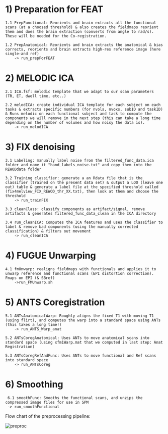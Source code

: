 
# 1) Preparation for FEAT
    1.1 PrepFunctional: Reorients and brain extracts all the functional scans (at a choosed threshold) & also creates the fieldmaps reorient them and does the brain extraction (converts from angle to rad/s). These will be needed for the Co-registration.
    
    1.2 PrepAnatomical: Reorients and brain extracts the anatomical & bias corrects, reorients and brain extracts high-res reference image (here single-and ref)
        -> run_prepForFEAT

# 2) MELODIC ICA
    2.1 ICA.fsf: melodic template that we adapt to our scan parameters (TR, ET, dwell time, etc..)
    
    2.2 melodICA: create individual ICA template for each subject on each tasks & extracts specific numbers (for nvols, nvoxs, subID and taskID) & Runs melodic on each functional subject and task to compute the components we will remove in the next step (this can take a long time depending on the number of volumes and how noisy the data is).
        -> run_melodICA

# 3) FIX denoising
    3.1 Labeling: manually label noise from the filtered_func_data.ica folder and name it "hand_labels_noise.txt" and copy them into the REWODdata folder
    
    3.2 Training classifier: generate a an Rdata file that is the classifier (trained on the present data set) & output a LOO (leave one out) table & generate a label file at the specified threshold called (fix4melview_FIX_REWOD_thr_XX.txt), then look at them and choose the threshold
        -> run_trainFIX
        
    3.3 cleanClass: classify components as artifact/signal, remove artifacts & generates filtered_func_data_clean in the ICA directory
    
    3.4 run_cleanICA: Computes the ICA features and uses the classifier to label & remove bad components (using the manually corrected classification) & filters out movement
        -> run_cleanICA

# 4) FUGUE Unwarping
    4.1 fmUnwarp: realigns fieldmaps with functionals and applies it to unwarp reference and functional scans (EPI distortion correction). Fmaps on EPI (& SBref)
        ->run_FMUnwarp.sh

# 5) ANTS Coregistration
    5.1 ANTsAnatomicalWarp: Roughly aligns the fixed T1 with moving T1 (using flirt), and computes the warp into a standard space using ANTs (this takes a long time!)
        -> run_ANTS_Warp_anat
        
    5.2 ANTsCoregAnatomical: Uses ANTs to move anatomical scans into standard space (using xfm1Warp.mat that we computed in last step: Anat Registration)
    
    5.3 ANTsCoregRefAndFunc: Uses ANTs to move functional and Ref scans into standard space
        -> run_ANTsCoreg

# 6) Smoothing
     6.1 smoothFunc: Smooths the functional scans, and unzips the compressed image files for use in SPM
     -> run_smoothFunctional
     
 Flow chart of the preprocessing pipeline:

![preproc](https://github.com/evapool/REWOD/blob/master/PREPROC/Figure_preproc.png)

